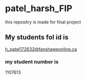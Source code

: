 # patel_harsh_FIP 
this repositry is made for final project
## My students fol id is 
h_patel172632@fanshaweonline.ca
### my student number is 
1107613